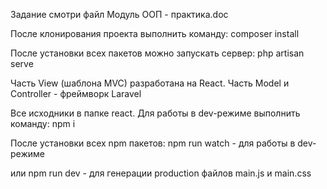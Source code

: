 Задание смотри файл Модуль ООП - практика.doc

После клонирования проекта выполнить команду:
composer install

После установки всех пакетов можно запускать сервер:
php artisan serve


Часть View (шаблона MVC) разработана на React.
Часть Model и Controller - фреймворк Laravel

Все исходники в папке react.
Для работы в dev-режиме выполнить команду:
npm i

После установки всех npm пакетов:
npm run watch - для работы в dev-режиме

или
npm run dev - для генерации production файлов main.js и main.css